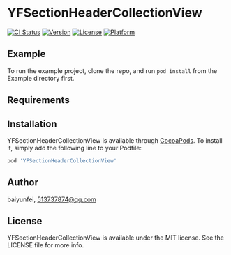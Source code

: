 # YFSectionHeaderCollectionView

[![CI Status](https://img.shields.io/travis/baiyunfei/YFSectionHeaderCollectionView.svg?style=flat)](https://travis-ci.org/baiyunfei/YFSectionHeaderCollectionView)
[![Version](https://img.shields.io/cocoapods/v/YFSectionHeaderCollectionView.svg?style=flat)](https://cocoapods.org/pods/YFSectionHeaderCollectionView)
[![License](https://img.shields.io/cocoapods/l/YFSectionHeaderCollectionView.svg?style=flat)](https://cocoapods.org/pods/YFSectionHeaderCollectionView)
[![Platform](https://img.shields.io/cocoapods/p/YFSectionHeaderCollectionView.svg?style=flat)](https://cocoapods.org/pods/YFSectionHeaderCollectionView)

## Example

To run the example project, clone the repo, and run `pod install` from the Example directory first.

## Requirements

## Installation

YFSectionHeaderCollectionView is available through [CocoaPods](https://cocoapods.org). To install
it, simply add the following line to your Podfile:

```ruby
pod 'YFSectionHeaderCollectionView'
```

## Author

baiyunfei, 513737874@qq.com

## License

YFSectionHeaderCollectionView is available under the MIT license. See the LICENSE file for more info.
